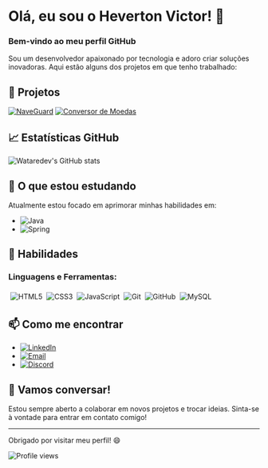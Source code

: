 # Olá, eu sou o Heverton Victor! 👋

### Bem-vindo ao meu perfil GitHub

Sou um desenvolvedor apaixonado por tecnologia e adoro criar soluções inovadoras. Aqui estão alguns dos projetos em que tenho trabalhado:

## 🚀 Projetos

[![NaveGuard](https://github-readme-stats.vercel.app/api/pin/?username=wataredev&repo=NaveGuard---FrontEnd&theme=radical)](https://github.com/wataredev/NaveGuard---FrontEnd)
[![Conversor de Moedas](https://github-readme-stats.vercel.app/api/pin/?username=wataredev&repo=conversor-moedas&theme=radical)](https://github.com/wataredev/conversor-moedas)

## 📈 Estatísticas GitHub

![Wataredev's GitHub stats](https://github-readme-stats.vercel.app/api?username=wataredev&show_icons=true&theme=radical)

## 🌱 O que estou estudando

Atualmente estou focado em aprimorar minhas habilidades em:
- ![Java](https://img.shields.io/badge/Java-ED8B00?style=for-the-badge&logo=java&logoColor=white)
- ![Spring](https://img.shields.io/badge/Spring-6DB33F?style=for-the-badge&logo=spring&logoColor=white)

## 💼 Habilidades

### Linguagens e Ferramentas:
<div style="display: flex; flex-wrap: wrap;">
  <img src="https://img.shields.io/badge/HTML5-E34F26?style=for-the-badge&logo=html5&logoColor=white" alt="HTML5" style="margin: 4px;"/>
  <img src="https://img.shields.io/badge/CSS3-1572B6?style=for-the-badge&logo=css3&logoColor=white" alt="CSS3" style="margin: 4px;"/>
  <img src="https://img.shields.io/badge/JavaScript-F7DF1E?style=for-the-badge&logo=javascript&logoColor=black" alt="JavaScript" style="margin: 4px;"/>
  <img src="https://img.shields.io/badge/Git-F05032?style=for-the-badge&logo=git&logoColor=white" alt="Git" style="margin: 4px;"/>
  <img src="https://img.shields.io/badge/GitHub-181717?style=for-the-badge&logo=github&logoColor=white" alt="GitHub" style="margin: 4px;"/>
  <img src="https://img.shields.io/badge/MySQL-4479A1?style=for-the-badge&logo=mysql&logoColor=white" alt="MySQL" style="margin: 4px;"/>
</div>

## 📫 Como me encontrar

- [![LinkedIn](https://img.shields.io/badge/LinkedIn-blue?style=for-the-badge&logo=linkedin)](https://www.linkedin.com/in/heverton-victor)
- [![Email](https://img.shields.io/badge/Email-D14836?style=for-the-badge&logo=gmail&logoColor=white)](mailto:wataredev@gmail.com)
- [![Discord](https://img.shields.io/badge/Discord-7289DA?style=for-the-badge&logo=discord&logoColor=white)](https://discord.com/users/watarer)

## 💬 Vamos conversar!

Estou sempre aberto a colaborar em novos projetos e trocar ideias. Sinta-se à vontade para entrar em contato comigo!

---

Obrigado por visitar meu perfil! 😄

![Profile views](https://komarev.com/ghpvc/?username=wataredev&color=blueviolet)
